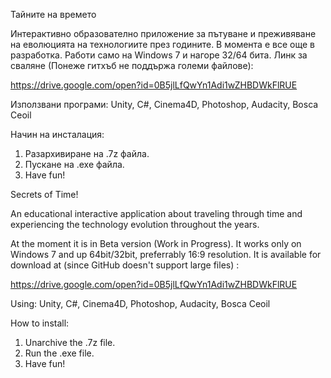 Тайните на времето

Интерактивно образователно приложение за пътуване и преживяване на еволюцията на технологиите през годините.
В момента е все още в разработка.
Работи само на Windows 7 и нагоре 32/64 бита.
Линк за сваляне (Понеже гитхъб не поддържа големи файлове):

https://drive.google.com/open?id=0B5jlLfQwYn1Adi1wZHBDWkFlRUE 

Използвани програми: Unity, C#, Cinema4D,  Photoshop, Audacity, Bosca Ceoil

Начин на инсталация:
1. Разархивиране на .7z файла.
2. Пускане на .exe файла.
3. Have fun!



Secrets of Time!

An educational interactive application about traveling through time and experiencing the technology evolution throughout the years.

At the moment it is in Beta version (Work in Progress).
It works only on Windows 7 and up 64bit/32bit, preferrably 16:9 resolution.
It is available for download at (since GitHub doesn't support large files) :

https://drive.google.com/open?id=0B5jlLfQwYn1Adi1wZHBDWkFlRUE 

Using: Unity, C#, Cinema4D,  Photoshop, Audacity, Bosca Ceoil

How to install:

1. Unarchive the .7z file.
2. Run the .exe file.
3. Have fun!
